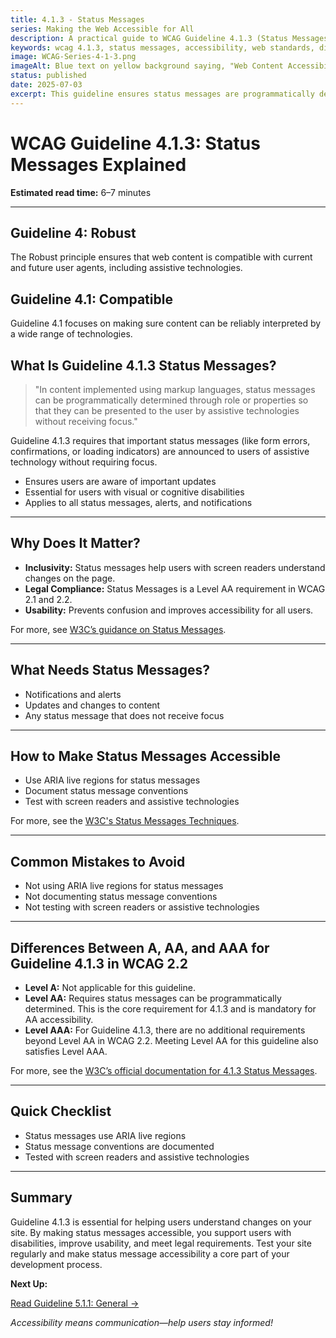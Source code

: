 ```yaml
---
title: 4.1.3 - Status Messages
series: Making the Web Accessible for All
description: A practical guide to WCAG Guideline 4.1.3 (Status Messages)—what it means, why it matters, and how to ensure status messages are programmatically determined through role or properties.
keywords: wcag 4.1.3, status messages, accessibility, web standards, digital inclusion
image: WCAG-Series-4-1-3.png
imageAlt: Blue text on yellow background saying, "Web Content Accessibiilty Guiedlines (WCAG) 4.1.3 Explained, Status Messages"
status: published
date: 2025-07-03
excerpt: This guideline ensures status messages are programmatically determined through role or properties.
---
```


# **WCAG Guideline 4.1.3: Status Messages Explained**

**Estimated read time:** 6–7 minutes

---

## **Guideline 4: Robust**

The Robust principle ensures that web content is compatible with current and future user agents, including assistive technologies.

## **Guideline 4.1: Compatible**

Guideline 4.1 focuses on making sure content can be reliably interpreted by a wide range of technologies.

## **What Is Guideline 4.1.3 Status Messages?**

<!-- [Illustration: User receiving a status message via screen reader] -->

> "In content implemented using markup languages, status messages can be programmatically determined through role or properties so that they can be presented to the user by assistive technologies without receiving focus."

Guideline 4.1.3 requires that important status messages (like form errors, confirmations, or loading indicators) are announced to users of assistive technology without requiring focus.

- Ensures users are aware of important updates
- Essential for users with visual or cognitive disabilities
- Applies to all status messages, alerts, and notifications

---

## **Why Does It Matter?**

<!-- [Infographic: User with screen reader, status icon, and notification] -->

- **Inclusivity:** Status messages help users with screen readers understand changes on the page.
- **Legal Compliance:** Status Messages is a Level AA requirement in WCAG 2.1 and 2.2.
- **Usability:** Prevents confusion and improves accessibility for all users.

For more, see [W3C’s guidance on Status Messages](https://www.w3.org/WAI/WCAG22/Understanding/status-messages.html).

---

## **What Needs Status Messages?**

<!-- [Grid: Notifications, alerts, updates, all with status icons] -->

- Notifications and alerts
- Updates and changes to content
- Any status message that does not receive focus

---

## **How to Make Status Messages Accessible**

<!-- [Side-by-side code snippets: ARIA live region, no live region]
[Example: Settings panel for status messages] -->

- Use ARIA live regions for status messages
- Document status message conventions
- Test with screen readers and assistive technologies

For more, see the [W3C's Status Messages Techniques](https://www.w3.org/WAI/WCAG22/Techniques/aria/ARIA19).

---

## **Common Mistakes to Avoid**

<!-- [Do/Don't graphic: Left side with ARIA live, right side with no ARIA live] -->

- Not using ARIA live regions for status messages
- Not documenting status message conventions
- Not testing with screen readers or assistive technologies

---

## **Differences Between A, AA, and AAA for Guideline 4.1.3 in WCAG 2.2**

<!-- [Infographic: Three columns labeled A, AA, AAA with example requirements for each] -->

- **Level A:** Not applicable for this guideline.
- **Level AA:** Requires status messages can be programmatically determined. This is the core requirement for 4.1.3 and is mandatory for AA accessibility.
- **Level AAA:** For Guideline 4.1.3, there are no additional requirements beyond Level AA in WCAG 2.2. Meeting Level AA for this guideline also satisfies Level AAA.

For more, see the [W3C’s official documentation for 4.1.3 Status Messages](https://www.w3.org/WAI/WCAG22/Understanding/status-messages.html).

---

## **Quick Checklist**

<!-- [Checklist graphic: Icons for each item (status, ARIA, notification, etc.)] -->

- Status messages use ARIA live regions
- Status message conventions are documented
- Tested with screen readers and assistive technologies

---

## **Summary**

<!-- [Illustration: User receiving a status message in a web app] -->

Guideline 4.1.3 is essential for helping users understand changes on your site. By making status messages accessible, you support users with disabilities, improve usability, and meet legal requirements. Test your site regularly and make status message accessibility a core part of your development process.

**Next Up:**

[Read Guideline 5.1.1: General →](WCAG-Guideline-5-1-1-General-Explained)

*Accessibility means communication—help users stay informed!*
